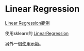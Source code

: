 # Linear Regression

[Linear Regression範例](https://notebooks.azure.com/Microsoft/projects/2018-Linear-Regression)

使用sklearn的 [LinearRegression](https://scikit-learn.org/stable/modules/generated/sklearn.linear_model.LinearRegression.html)

另外一個[使用示範](https://ithelp.ithome.com.tw/articles/10197248)。
